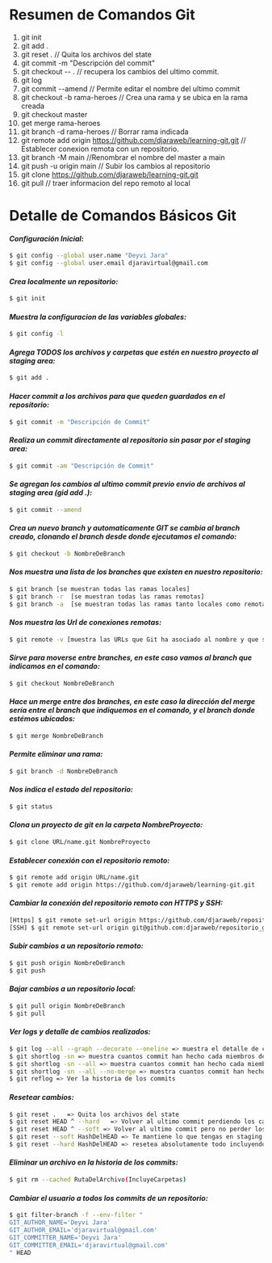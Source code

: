 # Resumen de Comandos Git

1. git init
2. git add .
3. git reset . // Quita los archivos del state
4. git commit -m "Descripción del commit"
5. git checkout -- . // recupera los cambios del ultimo commit.
6. git log
7. git commit --amend // Permite editar el nombre del ultimo commit
8. git checkout -b rama-heroes // Crea una rama y se ubica en la rama creada
9. git checkout master
10. get merge rama-heroes
11. git branch -d rama-heroes // Borrar rama indicada
12. git remote add origin https://github.com/djaraweb/learning-git.git // Establecer conexion remota con un repositorio.
13. git branch -M main //Renombrar el nombre del master a main
14. git push -u origin main // Subir los cambios al repositorio
15. git clone https://github.com/djaraweb/learning-git.git
16. git pull // traer informacion del repo remoto al local

# Detalle de Comandos Básicos Git

#### _**Configuración Inicial:**_

```sh
$ git config --global user.name "Deyvi Jara"
$ git config --global user.email djaravirtual@gmail.com
```

#### _**Crea localmente un repositorio:**_

```sh
$ git init
```

#### _**Muestra la configuracion de las variables globales:**_

```sh
$ git config -l
```

#### _**Agrega TODOS los archivos y carpetas que estén en nuestro proyecto al staging area:**_

```sh
$ git add .
```

#### _**Hacer commit a los archivos para que queden guardados en el repositorio:**_

```sh
$ git commit -m "Descripción de Commit"
```

#### _**Realiza un commit directamente al repositorio sin pasar por el staging area:**_

```sh
$ git commit -am "Descripción de Commit"
```

#### _**Se agregan los cambios al ultimo commit previo envio de archivos al staging area (gid add .):**_

```sh
$ git commit --amend
```

#### _**Crea un nuevo branch y automaticamente GIT se cambia al branch creado, clonando el branch desde donde ejecutamos el comando:**_

```sh
$ git checkout -b NombreDeBranch
```

#### _**Nos muestra una lista de los branches que existen en nuestro repositorio:**_

```sh
$ git branch [se muestran todas las ramas locales]
$ git branch -r  [se muestran todas las ramas remotas]
$ git branch -a  [se muestran todas las ramas tanto locales como remotas]
```


#### _**Nos muestra las Url de conexiones remotas:**_

```sh
$ git remote -v [muestra las URLs que Git ha asociado al nombre y que serán usadas al leer y escribir en ese remoto]
```

#### _**Sirve para moverse entre branches, en este caso vamos al branch que indicamos en el comando:**_

```sh
$ git checkout NombreDeBranch
```

#### _**Hace un merge entre dos branches, en este caso la dirección del merge sería entre el branch que indiquemos en el comando, y el branch donde estémos ubicados:**_

```sh
$ git merge NombreDeBranch
```

#### _**Permite eliminar una rama:**_

```sh
$ git branch -d NombreDeBranch
```

#### _**Nos indica el estado del repositorio:**_

```sh
$ git status
```

#### _**Clona un proyecto de git en la carpeta NombreProyecto:**_

```sh
$ git clone URL/name.git NombreProyecto
```

#### _**Establecer conexión con el repositorio remoto:**_

```sh
$ git remote add origin URL/name.git
$ git remote add origin https://github.com/djaraweb/learning-git.git
```

#### _**Cambiar la conexión del repositorio remoto con HTTPS y SSH:**_

```sh
[Https] $ git remote set-url origin https://github.com/djaraweb/repositorio_github.git
[SSH] $ git remote set-url origin git@github.com:djaraweb/repositorio_github.git
```

#### _**Subir cambios a un repositorio remoto:**_

```sh
$ git push origin NombreDeBranch
$ git push
```

#### _**Bajar cambios a un repositorio local:**_

```sh
$ git pull origin NombreDeBranch
$ git pull
```

#### _**Ver logs y detalle de cambios realizados:**_

```sh
$ git log --all --graph --decorate --oneline => muestra el detalle de commits en arbol.
$ git shortlog -sn => muestra cuantos commit han hecho cada miembros del equipo.
$ git shortlog -sn --all => muestra cuantos commit han hecho cada miembros del equipo hasta los que han sido eliminado
$ git shortlog -sn --all --no-merge => muestra cuantos commit han hecho cada miembros quitando los eliminados sin los merges
$ git reflog => Ver la historia de los commits
```

#### _**Resetear cambios:**_

```sh
$ git reset .   => Quita los archivos del state
$ git reset HEAD ^ --hard   => Volver al ultimo commit perdiendo los cambios actuales, Empezando de cero
$ git reset HEAD ^ --soft => Volver al ultimo commit pero no perder los cambios actuales
$ git reset --soft HashDelHEAD => Te mantiene lo que tengas en staging ahí.
$ git reset --hard HashDelHEAD => resetea absolutamente todo incluyendo lo que tengas en staging.
```

#### _**Eliminar un archivo en la historia de los commits:**_

```sh
$ git rm --cached RutaDelArchivo(IncluyeCarpetas)
```

#### _**Cambiar el usuario a todos los commits de un repositorio:**_

```sh
$ git filter-branch -f --env-filter "
GIT_AUTHOR_NAME='Deyvi Jara'
GIT_AUTHOR_EMAIL='djaravirtual@gmail.com'
GIT_COMMITTER_NAME='Deyvi Jara'
GIT_COMMITTER_EMAIL='djaravirtual@gmail.com'
" HEAD
```
